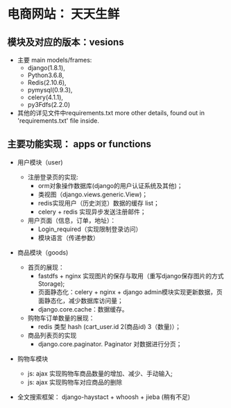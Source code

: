 # 电商网站： 天天生鲜

## 模块及对应的版本：vesions
- 主要 main models/frames:
  - django(1.8.1),
  - Python3.6.8,
  - Redis(2.10.6),
  - pymysql(0.9.3),
  - celery(4.1.1),
  - py3Fdfs(2.2.0)
- 其他的详见文件中requirements.txt more other details, found out in 'requirements.txt' file inside.

## 主要功能实现： apps or functions
- 用户模块（user)
  - 注册登录页的实现:
    - orm对象操作数据库(django的用户认证系统及其他)；
    - 类视图（django.views.generic.View)；
    - redis实现用户（历史浏览）数据的缓存 list；
    - celery + redis 实现异步发送注册邮件；    
  - 用户页面（信息，订单，地址）：
    - Login_required（实现限制登录访问）
    - 模块语言（传递参数）
- 商品模块（goods)
  - 首页的展现：
    - fastdfs + nginx 实现图片的保存与取用（重写django保存图片的方式Storage);
    - 页面静态化：celery + nginx + django admin模块实现更新数据，页面静态化，减少数据库访问量；
    - django.core.cache：数据缓存。
  - 购物车订单数量的展现：
    - redis 类型 hash (cart_user.id 2(商品id) 3（数量)）；
  - 商品列表页的实现
    - django.core.paginator. Paginator 对数据进行分页；
- 购物车模块
  - js: ajax 实现购物车商品数量的增加、减少、手动输入;
  - js: ajax 实现购物车对应商品的删除


- 全文搜索框架： django-haystact + whoosh + jieba (稍有不足)
